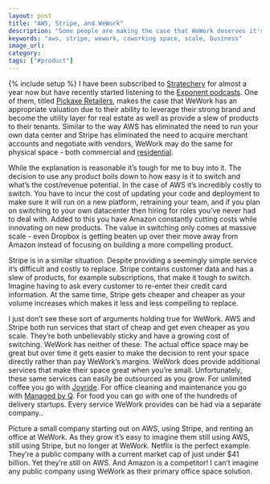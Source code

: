 ```yaml
---
layout: post
title: "AWS, Stripe, and WeWork"
description: "Some people are making the case that WeWork deserves it's massive valuation and I just don't see it becoming the foundational layer the way AWS and Stripe have."
keywords: "aws, stripe, wework, coworking space, scale, business"
image_url:
category:
tags: ["#product"]
---
```

{% include setup %}
I have been subscribed to [Stratechery](https://stratechery.com/) for almost a year now but have recently started listening to the [Exponent podcasts](http://exponent.fm/). One of them, titled [Pickaxe Retailers](http://exponent.fm/episode-071-pickaxe-retailers-2/), makes the case that WeWork has an appropriate valuation due to their ability to leverage their strong brand and become the utility layer for real estate as well as provide a slew of products to their tenants. Similar to the way AWS has eliminated the need to run your own data center and Stripe has eliminated the need to acquire merchant accounts and negotiate with vendors, WeWork may do the same for physical space - both commercial and [residential](http://www.fastcompany.com/3055325/from-wework-to-welive-company-moves-members-into-its-first-residential-building).

While the explanation is reasonable it’s tough for me to buy into it. The decision to use any product boils down to how easy is it to switch and what’s the cost/revenue potential. In the case of AWS it’s incredibly costly to switch. You have to incur the cost of updating your code and deployment to make sure it will run on a new platform, retraining your team, and if you plan on switching to your own datacenter then hiring for roles you’ve never had to deal with. Added to this you have Amazon constantly cutting costs while innovating on new products. The value in switching only comes at massive scale - even Dropbox is getting beaten up over their move away from Amazon instead of focusing on building a more compelling product.

Stripe is in a similar situation. Despite providing a seemingly simple service it’s difficult and costly to replace. Stripe contains customer data and has a slew of products, for example subscriptions, that make it tough to switch. Imagine having to ask every customer to re-enter their credit card information. At the same time, Stripe gets cheaper and cheaper as your volume increases which makes it less and less compelling to replace.

I just don’t see these sort of arguments holding true for WeWork. AWS and Stripe both run services that start of cheap and get even cheaper as you scale. They’re both unbelievably sticky and have a growing cost of switching. WeWork has neither of these. The actual office space may be great but over time it gets easier to make the decision to rent your space directly rather than pay WeWork’s margins. WeWork does provide additional services that make their space great when you’re small. Unfortunately, these same services can easily be outsourced as you grow. For unlimited coffee you go with [Joyride](http://www.joyridecoffeedistributors.com/service/page/cold-brew-iced-coffee-kegerators-coffee-kegs/). For office cleaning and maintenance you go with [Managed by Q](https://managedbyq.com/). For food you can go with one of the hundreds of delivery startups. Every service WeWork provides can be had via a separate company..

Picture a small company starting out on AWS, using Stripe, and renting an office at WeWork. As they grow it’s easy to imagine them still using AWS, still using Stripe, but no longer at WeWork. Netflix is the perfect example. They’re a public company with a current market cap of just under $41 billion. Yet they’re still on AWS. And Amazon is a competitor! I can’t imagine any public company using WeWork as their primary office space solution.
